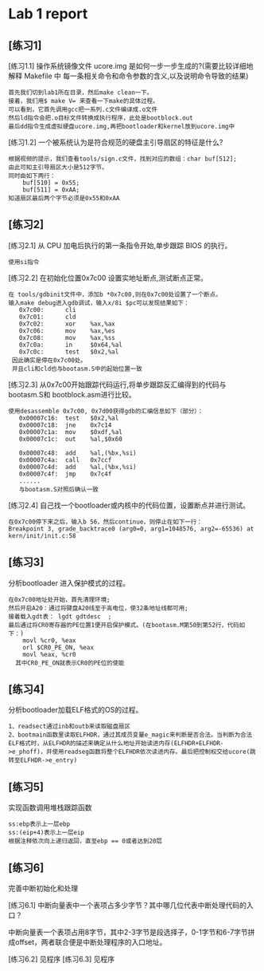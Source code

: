 # Lab 1 report

## [练习1]

[练习1.1] 操作系统镜像文件 ucore.img 是如何一步一步生成的?(需要比较详细地解释 Makefile 中
每一条相关命令和命令参数的含义,以及说明命令导致的结果)

```
首先我们切到lab1所在目录，然后make clean一下。
接着，我们用$ make V= 来查看一下make的具体过程。
可以看到，它首先调用gcc把一系列.c文件编译成.o文件
然后ld指令会把.o目标文件转换成执行程序，此处是bootblock.out
最后dd指令生成虚拟硬盘ucore.img,再把bootloader和kernel放到ucore.img中
```

[练习1.2] 一个被系统认为是符合规范的硬盘主引导扇区的特征是什么?
```
根据视频的提示，我们查看tools/sign.c文件，找到对应的数组：char buf[512];
由此可知主引导扇区大小是512字节。
同时由如下两行：
	buf[510] = 0x55;
	buf[511] = 0xAA;
知道扇区最后两个字节必须是0x55和0xAA
```

## [练习2]

[练习2.1] 从 CPU 加电后执行的第一条指令开始,单步跟踪 BIOS 的执行。
```
使用si指令
```

[练习2.2] 在初始化位置0x7c00 设置实地址断点,测试断点正常。
```
在 tools/gdbinit文件中，添加b *0x7c00,则在0x7c00处设置了一个断点。
输入make debug进入gdb调试，输入x/8i $pc可以发现结果如下：
   0x7c00:      cli    
   0x7c01:      cld    
   0x7c02:      xor    %ax,%ax
   0x7c06:      mov    %ax,%es
   0x7c08:      mov    %ax,%ss
   0x7c0a:      in     $0x64,%al
   0x7c0c:      test   $0x2,%al
 因此确实是停在0x7c00处。
 并且cli和cld也与bootasm.S中的起始位置一致
 ```

[练习2.3] 从0x7c00开始跟踪代码运行,将单步跟踪反汇编得到的代码与bootasm.S和 bootblock.asm进行比较。
```
使用desassemble 0x7c00, 0x7d00获得gdb的汇编信息如下（部分）：
   0x00007c16:  test   $0x2,%al
   0x00007c18:  jne    0x7c14
   0x00007c1a:  mov    $0xdf,%al
   0x00007c1c:  out    %al,$0x60

   0x00007c48:  add    %al,(%bx,%si)
   0x00007c4a:  call   0x7ccf
   0x00007c4d:  add    %al,(%bx,%si)
   0x00007c4f:  jmp    0x7c4f
   ......
   与bootasm.S对照后确认一致
```

[练习2.4] 自己找一个bootloader或内核中的代码位置，设置断点并进行测试。
```
在0x7c00停下来之后，输入b 56，然后continue，则停止在如下一行：
Breakpoint 3, grade_backtrace0 (arg0=0, arg1=1048576, arg2=-65536) at kern/init/init.c:58
```

## [练习3]
分析bootloader 进入保护模式的过程。
```
在0x7c00地址处开始，首先清理环境;
然后开启A20：通过将键盘A20线至于高电位，使32条地址线都可用;
接着载入gdt表： lgdt gdtdesc  ;
最后通过将CR0寄存器的PE位置1便开启保护模式。(在bootasm.M第50到第52行，代码如下：)
    movl %cr0, %eax
    orl $CR0_PE_ON, %eax
    movl %eax, %cr0
  其中CR0_PE_ON就表示CR0的PE位的使能
```

## [练习4]
分析bootloader加载ELF格式的OS的过程。

```
1、readsect通过inb和outb来读取磁盘扇区
2、bootmain函数里读取ELFHDR，通过其成员变量e_magic来判断是否合法。当判断为合法ELF格式时，从ELFHDR的描述来确定从什么地址开始读进内存(ELFHDR+ELFHDR->e_phoff)，并使用readseg函数将整个ELFHDR依次读进内存。最后把控制权交给ucore(跳转至ELFHDR->e_entry)
```

## [练习5] 
实现函数调用堆栈跟踪函数

```
ss:ebp表示上一层ebp
ss:(eip+4)表示上一层eip
根据注释依次向上递归返回，直至ebp == 0或者达到20层
```

## [练习6]
完善中断初始化和处理

[练习6.1] 中断向量表中一个表项占多少字节？其中哪几位代表中断处理代码的入口？

中断向量表一个表项占用8字节，其中2-3字节是段选择子，0-1字节和6-7字节拼成offset，两者联合便是中断处理程序的入口地址。

[练习6.2]
 见程序
[练习6.3]
 见程序